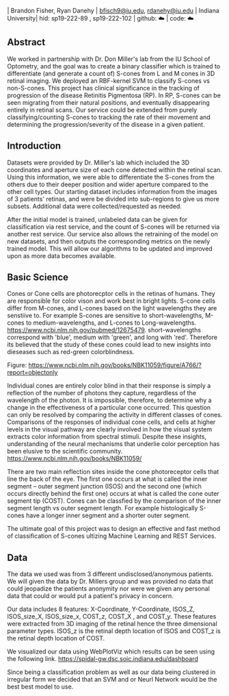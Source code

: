 | Brandon Fisher, Ryan Danehy | bfisch9@iu.edu, rdanehy@iu.edu | Indiana University| hid: sp19-222-89 , sp19-222-102 | github: ☁️ | code: ☁️

## Abstract

We worked in partnership with Dr. Don Miller's lab from the IU School of Optometry, and the goal was to create a binary classifier which is trained to differentiate (and generate a count of) S-cones from L and M cones in 3D retinal imaging. We deployed an RBF-kernel SVM to classify S-cones vs non-S-cones. This project has clinical significance in the tracking of progression of the disease Retinitis Pigmentosa (RP). In RP, S-cones can be seen migrating from their natural positions, and eventually disappearing entirely in retinal scans. Our service could be extended from purely classifying/counting S-cones to tracking the rate of their movement and determining the progression/severity of the disease in a given patient.


## Introduction

Datasets were provided by Dr. Miller's lab which included the 3D coordinates and aperture size of each cone detected within the retinal scan. Using this information, we were able to differentiate the S-cones from the others due to their deeper position and wider aperture compared to the other cell types. Our starting dataset includes information from the images of 3 patients' retinas, and were be divided into sub-regions to give us more subsets. Additional data were collected/requested as needed.

After the initial model is trained, unlabeled data can be given for classification via rest service, and the count of S-cones will be returned via another rest service. Our service also allows the retraining of the model on new datasets, and then outputs the corresponding metrics on the newly trained model. This will allow our algorithms to be updated and improved upon as more data becomes available. 

## Basic Science
Cones or Cone cells are photorecptor cells in the retinas of humans. They are responsible for color vison and work best in bright lights. S-cone cells differ from M-cones, and L-cones based on the light wavelengths they are senstiive to. For example S-cones are sensitive to short-wavelengths, M-cones to medium-wavelengths, and L-cones to Long-wavelengths.  https://www.ncbi.nlm.nih.gov/pubmed/12675479. short-wavelengths correspond with 'blue', medium with 'green', and long with 'red'. Therefore its believed that the study of these cones could lead to new insights into dieseases such as red-green colorblindness.

Figure: https://www.ncbi.nlm.nih.gov/books/NBK11059/figure/A766/?report=objectonly

Individual cones are entirely color blind in that their response is simply a reflection of the number of photons they capture, regardless of the wavelength of the photon. It is impossible, therefore, to determine why a change in the effectiveness of a particular cone occurred. This question can only be resolved by comparing the activity in different classes of cones. Comparisons of the responses of individual cone cells, and cells at higher levels in the visual pathway are clearly involved in how the visual system extracts color information from spectral stimuli. Despite these insights, understanding of the neural mechanisms that underlie color perception has been elusive to the scientific community. 
https://www.ncbi.nlm.nih.gov/books/NBK11059/

There are two main reflection sites inside the cone photoreceptor cells that line the back of the eye. The first one occurs at what is called the inner segment – outer segment junction (ISOS) and the second one (which occurs directly behind the first one) occurs at what is called the cone outer segment tip (COST). Cones can be classfied by the comparison of the inner segment length vs outer segment length. For example histologically S-cones have a longer inner segment and a shorter outer segment. 

The ultimate goal of this project was to design an effective and fast method of classification of S-cones ultizing Machine Learning and REST Services. 

## Data
The data we used was from 3 different undisclosed/anonymous patients. We will given the data by Dr. Millers group and was provided no data that could jeopadize the patients anonymity nor were we given any personal data that could or would put a patient's privacy in concern. 

Our data includes 8 features: X-Coordinate, Y-Coordinate, ISOS_Z, ISOS_size_X, ISOS_size_x, COST_z, COST_X , and COST_y. These features were extracted from 3D imaging of the retinal hence the three dimensional parameter types. ISOS_z is the retinal depth location of ISOS and COST_z is the retinal depth location of COST. 

We visualized our data using WebPlotViz which results can be seen using the following link. https://spidal-gw.dsc.soic.indiana.edu/dashboard 

Since being a classification problem as well as our data being clustered in irregular form we decided that an SVM and or Neurl Network would be the best best model to use. 

